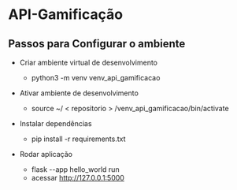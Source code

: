 # API-Gamificação

## Passos para Configurar o ambiente

* Criar ambiente virtual de desenvolvimento
    * python3 -m venv venv_api_gamificacao


* Ativar ambiente de desenvolvimento 
    * source ~/ < repositorio > /venv_api_gamificacao/bin/activate


* Instalar dependências
    * pip install -r requirements.txt


* Rodar aplicação
  * flask --app hello_world run
  * acessar http://127.0.0.1:5000
